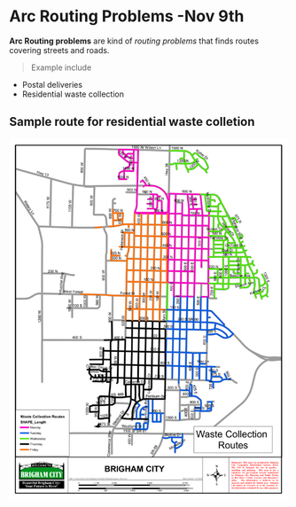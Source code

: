 # Arc Routing Problems  -Nov 9th

**Arc Routing problems** are kind of  *routing problems* that finds routes covering streets and roads.

>Example include 
* Postal deliveries
* Residential waste collection
## Sample route for residential waste colletion

![Sample routes](garbage_routes_Brigham_city.png)
